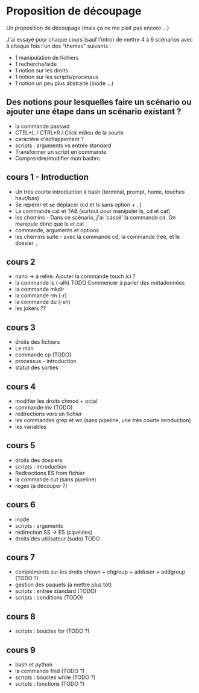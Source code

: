 # Proposition de découpage

Un proposition de découpage (mais ça ne me plait pas encore ...)

J'ai essayé pour chaque cours (sauf l'intro) de mettre 4 à 6 scénarios avec à chaque fois l'un des "themes" suivants :
* 1 manipulation de fichiers
* 1 recherche/aide
* 1 notion sur les droits
* 1 notion sur les scripts/processus
* 1 notion un peu plus abstraite (inode ...)

## Des notions pour lesquelles faire un scénario ou ajouter une étape dans un scénario existant ?
* la commande passwd
* CTRL+L / CTRL+R / Click milieu de la souris
* caractère d'échappement ?
* scripts : arguments vs entrée standard 
* Transformer un script en commande 
* Comprendre/modifier mon bashrc 

## cours 1 - Introduction

* Un très courte introduction à bash (terminal, prompt, home, touches haut/bas)
* Se repérer et se déplacer (cd et ls sans option + ..)
* La commande cat et TAB (surtout pour manipuler ls, cd et cat)
* les chemins - Dans ce scénario, j'ai 'cassé' la commande cd. On manipule donc que ls et cat
* commande, arguments et options 
* les chemins suite - avec la commande cd, la commande tree, et le dossier `.` 


## cours 2

* nano -> à relire. Ajouter la commande touch ici ?
* la commande ls (-alh) TODO
  Commencer à parler des métadonnées
* la commande mkdir
* la commande rm (-r)
* la commande du (-sh)
* les jokers ??


## cours 3
* droits des fichiers
* Le man 
* commande cp (TODO)
* processus - introduction
* statut des sorties

## cours 4
* modifier les droits chmod + octal
* commande mv (TODO)
* redirections vers un fichier
* les commandes grep et wc (sans pipeline, une très courte inroduction)
* les variables

## cours 5
* droits des dossiers
* scripts : introduction
* Redirections ES from fichier
* la commande cut (sans pipeline)
* regex (à découper ?)

## cours 6
* inode
* scripts : arguments
* redirection SS -> ES (pipelines)
* droits des utilisateur (sudo) TODO

## cours 7
* compléments sur les droits chown + chgroup + adduser + addgroup (TODO ?)
* gestion des paquets (à mettre plus tôt)
* scripts : entrée standard (TODO)
* scripts : conditions (TODO)

## cours 8
* scripts : boucles for (TODO ?)


## cours 9
* bash et python
* la commande find (TODO ?)
* scripts : boucles while (TODO ?)
* scripts : fonctions (TODO ?)



